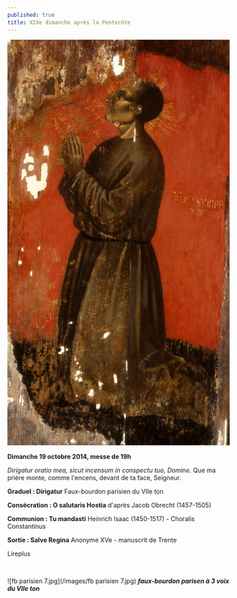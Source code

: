 ```yaml
---
published: true
title: XIXe dimanche après la Pentecôte
---
```


![Prière.jpg](/images/Prière.jpg)

**Dimanche 19 octobre 2014, messe de 19h**

*Dirigatur oratio mea, sicut incensum in conspectu tuo, Domine.*
Que ma prière monte, comme l'encens, devant de ta face, Seigneur.

**Graduel : Dirigatur**
Faux-bourdon parisien du VIIe ton

**Consécration : O salutaris Hostia**
d'après Jacob Obrecht (1457-1505)

**Communion : Tu mandasti**
Heinrich Isaac (1450-1517) - Choralis Constantinus

**Sortie : Salve Regina**
Anonyme XVe - manuscrit de Trente

Lireplus

&nbsp;

![fb parisien 7.jpg](/images/fb parisien 7.jpg)
***faux-bourdon parisen à 3 voix du VIIe ton***
